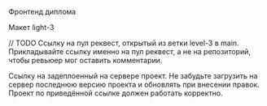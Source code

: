 Фронтенд диплома

Макет light-3


// TODO 
Ссылку на пул реквест, открытый из ветки level-3 в main. 
Прикладывайте ссылку именно на пул реквест, а не на репозиторий, 
чтобы ревьюер мог оставить комментарии.


Ссылку на задеплоенный на сервере проект. 
Не забудьте загрузить на сервер последнюю версию проекта и обновлять 
при внесении правок. Проект по приведённой ссылке должен работать корректно.
